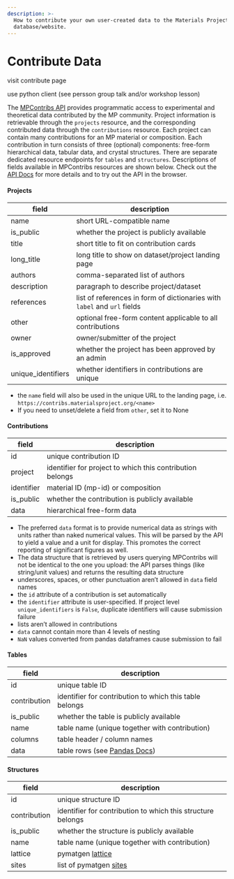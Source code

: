 ```yaml
---
description: >-
  How to contribute your own user-created data to the Materials Project (MP
  database/website.
---
```


# Contribute Data

visit contribute page

use python client (see persson group talk and/or workshop lesson)

The [MPContribs API](https://contribs-api.materialsproject.org) provides programmatic access to experimental and theoretical data contributed by the MP community. Project information is retrievable through the `projects` resource, and the corresponding contributed data through the `contributions` resource. Each project can contain many contributions for an MP material or composition. Each contribution in turn consists of three (optional) components: free-form hierarchical data, tabular data, and crystal structures. There are separate dedicated resource endpoints for `tables` and `structures`. Descriptions of fields available in MPContribs resources are shown below. Check out the [API Docs](https://contribs-api.materialsproject.org) for more details and to try out the API in the browser.

#### Projects

| field               | description                                                              |
| ------------------- | ------------------------------------------------------------------------ |
| name                | short URL-compatible name                                                |
| is\_public          | whether the project is publicly available                                |
| title               | short title to fit on contribution cards                                 |
| long\_title         | long title to show on dataset/project landing page                       |
| authors             | comma-separated list of authors                                          |
| description         | paragraph to describe project/dataset                                    |
| references          | list of references in form of dictionaries with `label` and `url` fields |
| other               | optional free-form content applicable to all contributions               |
| owner               | owner/submitter of the project                                           |
| is\_approved        | whether the project has been approved by an admin                        |
| unique\_identifiers | whether identifiers in contributions are unique                          |

* the `name` field will also be used in the unique URL to the landing page, i.e. `https://contribs.materialsproject.org/<name>`
* If you need to unset/delete a field from `other`, set it to None

#### Contributions

| field      | description                                               |
| ---------- | --------------------------------------------------------- |
| id         | unique contribution ID                                    |
| project    | identifier for project to which this contribution belongs |
| identifier | material ID (mp-id) or composition                        |
| is\_public | whether the contribution is publicly available            |
| data       | hierarchical free-form data                               |

* The preferred `data` format is to provide numerical data as strings with units rather than naked numerical values. This will be parsed by the API to yield a value and a unit for display. This promotes the correct reporting of significant figures as well.
* The data structure that is retrieved by users querying MPContribs will not be identical to the one you upload: the API parses things (like string/unit values) and returns the resulting data structure
* underscores, spaces, or other punctuation aren’t allowed in `data` field names
* the `id` attribute of a contribution is set automatically
* the `identifier` attribute is user-specified. If project level `unique_identifiers` is `False`, duplicate identifiers will cause submission failure
* lists aren’t allowed in contributions
* `data` cannot contain more than 4 levels of nesting
* `NaN` values converted from pandas dataframes cause submission to fail

#### Tables

| field        | description                                                                                                                 |
| ------------ | --------------------------------------------------------------------------------------------------------------------------- |
| id           | unique table ID                                                                                                             |
| contribution | identifier for contribution to which this table belongs                                                                     |
| is\_public   | whether the table is publicly available                                                                                     |
| name         | table name (unique together with contribution)                                                                              |
| columns      | table header / column names                                                                                                 |
| data         | table rows (see [Pandas Docs](https://pandas.pydata.org/pandas-docs/version/0.23/generated/pandas.DataFrame.to\_dict.html)) |

#### Structures

| field        | description                                                                                               |
| ------------ | --------------------------------------------------------------------------------------------------------- |
| id           | unique structure ID                                                                                       |
| contribution | identifier for contribution to which this structure belongs                                               |
| is\_public   | whether the structure is publicly available                                                               |
| name         | table name (unique together with contribution)                                                            |
| lattice      | pymatgen [lattice](https://github.com/materialsproject/pymatgen/blob/master/pymatgen/core/lattice.py)     |
| sites        | list of pymatgen [sites](https://github.com/materialsproject/pymatgen/blob/master/pymatgen/core/sites.py) |
